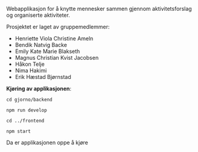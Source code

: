 Webapplikasjon for å knytte mennesker sammen gjennom aktivitetsforslag og organiserte aktiviteter.

Prosjektet er laget av gruppemedlemmer:

- Henriette Viola Christine Ameln
- Bendik Natvig Backe
- Emily Kate Marie Blakseth
- Magnus Christian Kvist Jacobsen
- Håkon Telje
- Nima Hakimi
- Erik Hæstad Bjørnstad

**Kjøring av applikasjonen**: 
    
    cd gjorno/backend 

    npm run develop 

    cd ../frontend 

    npm start 

Da er applikasjonen oppe å kjøre
